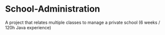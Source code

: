 # School-Administration
A project that relates multiple classes to manage a private school (6 weeks / 120h Java experience)
